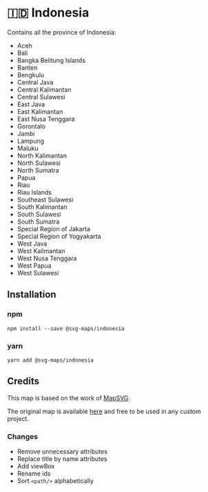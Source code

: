 # 🇮🇩 Indonesia

Contains all the province of Indonesia:
* Aceh
* Bali
* Bangka Belitung Islands
* Banten
* Bengkulu
* Central Java
* Central Kalimantan
* Central Sulawesi
* East Java
* East Kalimantan
* East Nusa Tenggara
* Gorontalo
* Jambi
* Lampung
* Maluku
* North Kalimantan
* North Sulawesi
* North Sumatra
* Papua
* Riau
* Riau Islands
* Southeast Sulawesi
* South Kalimantan
* South Sulawesi
* South Sumatra
* Special Region of Jakarta
* Special Region of Yogyakarta
* West Java
* West Kalimantan
* West Nusa Tenggara
* West Papua
* West Sulawesi

## Installation

### npm

`npm install --save @svg-maps/indonesia`

### yarn

`yarn add @svg-maps/indonesia`

## Credits

This map is based on the work of [MapSVG](https://mapsvg.com).

The original map is available [here](https://mapsvg.com/maps/indonesia) and free to be used in any custom project.

### Changes

* Remove unnecessary attributes
* Replace title by name attributes
* Add viewBox
* Rename ids
* Sort `<path/>` alphabetically
